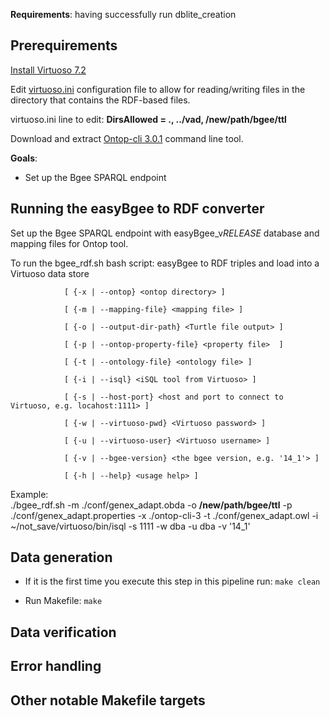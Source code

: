 **Requirements**: having successfully run dblite_creation

## Prerequirements 
[Install Virtuoso 7.2](http://vos.openlinksw.com/owiki/wiki/VOS#How%20Do%20I%20Install%20Virtuoso%3F)

Edit [virtuoso.ini](http://docs.openlinksw.com/virtuoso/dbadm/) configuration file to allow for reading/writing files in the directory that contains the RDF-based files.

virtuoso.ini line to edit: **DirsAllowed = ., ../vad, /new/path/bgee/ttl**

Download and extract [Ontop-cli 3.0.1](https://sourceforge.net/projects/ontop4obda/files/ontop-3.0.1/ontop-cli-3.0.1.zip/download) command line tool. 

**Goals**:
* Set up the Bgee SPARQL endpoint



## Running the easyBgee to RDF converter

Set up the Bgee SPARQL endpoint with easyBgee_v*RELEASE* database and mapping files for Ontop tool.

To run the bgee_rdf.sh bash script:
 easyBgee to RDF triples and load into a Virtuoso data store
 
                [ {-x | --ontop} <ontop directory> ]
                
                [ {-m | --mapping-file} <mapping file> ]
                
                [ {-o | --output-dir-path} <Turtle file output> ]
                
                [ {-p | --ontop-property-file} <property file>  ]
                
                [ {-t | --ontology-file} <ontology file> ]
                
                [ {-i | --isql} <iSQL tool from Virtuoso> ]
                
                [ {-s | --host-port} <host and port to connect to Virtuoso, e.g. locahost:1111> ]
                
                [ {-w | --virtuoso-pwd} <Virtuoso password> ]
                
                [ {-u | --virtuoso-user} <Virtuoso username> ]
                
                [ {-v | --bgee-version} <the bgee version, e.g. '14_1'> ]
                
                [ {-h | --help} <usage help> ]

   Example:              
    ./bgee_rdf.sh -m ./conf/genex_adapt.obda -o **/new/path/bgee/ttl** -p  ./conf/genex_adapt.properties -x ./ontop-cli-3 -t ./conf/genex_adapt.owl -i ~/not_save/virtuoso/bin/isql -s 1111 -w dba -u dba -v '14_1'



## Data generation

* If it is the first time you execute this step in this pipeline run:
  `make clean`

* Run Makefile:
  `make`

## Data verification

## Error handling

## Other notable Makefile targets

